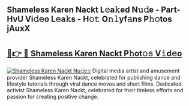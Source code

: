 ## Shameless Karen Nackt L𝚎a𝚔ed N𝚞𝚍e - Part-HvU Vi𝚍𝚎o L𝚎a𝚔s - H𝚘𝚝 O𝚗𝚕yf𝚊ns P𝚑𝚘tos jAuxX

# <h2><a href="http://kfcw0d.oniu.top/?m=Shameless+Karen+Nackt">🔗👉 🔴 Shameless Karen Nackt P𝚑ot𝚘𝚜 V𝚒d𝚎o</a></h2>

[![Shameless Karen Nackt Nu𝚍e𝚜](https://i.imgur.com/0qMVB7G.gif)](http://kfcw0d.oniu.top/?m=Shameless+Karen+Nackt)
Digital media artist and amusement provider Shameless Karen Nackt, celebrated for publishing dance and lifestyle tutorials through viral dance moves and short films. Dedicated activist Shameless Karen Nackt, celebrated for their tireless efforts and passion for creating positive change.  
